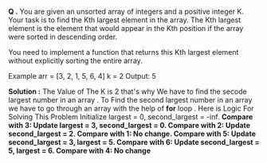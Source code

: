 **Q .** You are given an unsorted array of integers and a positive integer K. Your task is to find the Kth largest element in the array. The Kth largest element is the element that would appear in the Kth position if the array were sorted in descending order.

You need to implement a function that returns this Kth largest element without explicitly sorting the entire array.

Example
arr = [3, 2, 1, 5, 6, 4]
k = 2
Output: 5



**Solution :** 
                  The Value of The K is 2 that's why We have to find the secode largest number in an array . To Find the second largest number in an array we have to go through an array with the help of **for** loop .
                  Here is Logic For Solving This Problem
                  Initialize largest = 0, second_largest = -inf.
                  **Compare with 3: Update largest = 3, second_largest = 0.
                  Compare with 2: Update second_largest = 2.
                  Compare with 1: No change.
                  Compare with 5: Update second_largest = 3, largest = 5.
                  Compare with 6: Update second_largest = 5, largest = 6.
                  Compare with 4: No change**
